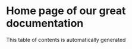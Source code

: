 # Home page of our great documentation

This table of contents is automatically generated
```{tableofcontents}
```
